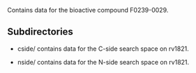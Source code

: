 Contains data for the bioactive compound F0239-0029.

## Subdirectories

- cside/ contains data for the C-side search space on rv1821.

- nside/ contains data for the N-side search space on rv1821.

